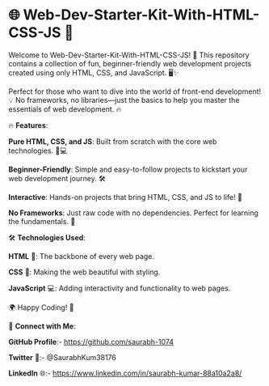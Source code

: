 # 🌐 Web-Dev-Starter-Kit-With-HTML-CSS-JS 🚀

Welcome to Web-Dev-Starter-Kit-With-HTML-CSS-JS! 🎉 This repository contains a collection of fun, beginner-friendly web development projects created using only HTML, CSS, and JavaScript. 🖥️✨  
  
Perfect for those who want to dive into the world of front-end development! 💡 No frameworks, no libraries—just the basics to help you master the essentials of web development. 🔥   
  
       
🔥 **Features**:       
                 
**Pure HTML, CSS, and JS**: Built from scratch with the core web technologies. 🎨💻                    
                     
**Beginner-Friendly**: Simple and easy-to-follow projects to kickstart your web development journey. 🛠️                  
                 
**Interactive**: Hands-on projects that bring HTML, CSS, and JS to life! 🚀            
           
**No Frameworks**: Just raw code with no dependencies. Perfect for learning the fundamentals. 📝       
  
🛠️ **Technologies Used**:      
   
**HTML** 📝: The backbone of every web page.  
 
**CSS** 🎨: Making the web beautiful with styling. 

**JavaScript** 💻: Adding interactivity and functionality to web pages.


🌍 Happy Coding! 🚀





🔗 **Connect with Me**:

**GitHub Profile**:- https://github.com/saurabh-1074

**Twitter** 🚀:- @SaurabhKum38176

**LinkedIn** 🌐:- https://www.linkedin.com/in/saurabh-kumar-88a10a2a8/

